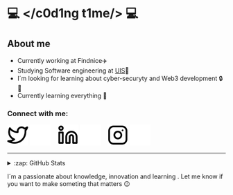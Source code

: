 # :computer: </c0d1ng t1me/> :computer:
## About me
- Currently working at Findnice:airplane:
- Studying Software engineering at [UIS](https://uis.edu.co/inicio/):green_heart:
- I´m looking for learning about cyber-securyty and Web3 development :lock::monkey:
- Currently learning everything :seedling:

### Connect with me:

[![website](./img/twitter-light.svg)](https://twitter.com/mixlax004#gh-light-mode-only)
[![website](./img/twitter-dark.svg)](https://twitter.com/mixlax004#gh-dark-mode-only)
&nbsp;&nbsp;
[![website](./img/linkedin-light.svg)](https://www.linkedin.com/in/nicolás-ramírez-1b45a7205/#gh-light-mode-only)
[![website](./img/linkedin-dark.svg)](https://www.linkedin.com/in/nicolás-ramírez-1b45a7205/#gh-dark-mode-only)
&nbsp;&nbsp;
[![website](./img/instagram-light.svg)](https://www.instagram.com/nicoram004/#gh-light-mode-only)
[![website](./img/instagram-dark.svg)](https://www.instagram.com/nicoram004/#gh-dark-mode-only)

---

<details>
  <summary>:zap: GitHub Stats</summary>

  <img align="left" alt="NeoMixlax's GitHub Stats" src="https://github-readme-stats.vercel.app/api?username=codeSTACKr&show_icons=true&hide_border=false&title_color=ff652f&icon_color=FFE400&bg_color=09131B&text_color=ffffff&border_color=0c1a25" />

</details>


I´m a passionate about knowledge, innovation and learning . Let me know if you want to make someting that matters :wink:

[twitter]: https://twitter.com/mixlax004
[instagram]: https://www.instagram.com/nicoram004/
[linkedin]: https://www.linkedin.com/in/nicolás-ramírez-1b45a7205/


